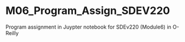 # M06_Program_Assign_SDEV220
Program assignment in Juypter notebook for SDEv220 (Module6) in O-Reilly 
